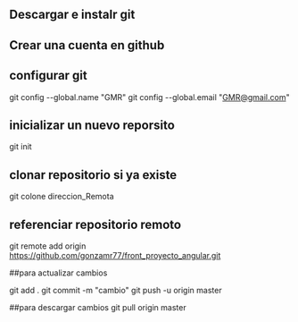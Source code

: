 ## Descargar e instalr git

## Crear una cuenta en github

## configurar git

git config --global.name "GMR"
git config --global.email "GMR@gmail.com"

## inicializar un nuevo reporsito

git init

## clonar repositorio si ya existe

git colone direccion_Remota

## referenciar repositorio remoto
git remote add origin https://github.com/gonzamr77/front_proyecto_angular.git

##para actualizar cambios

git add .
git commit -m "cambio"
git push -u origin master


##para descargar cambios
git pull origin master


